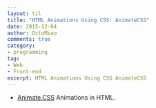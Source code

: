 ```yaml
---
layout: til
title: "HTML Animations Using CSS: AnimateCSS"
date: 2015-12-04
author: OctoMiao
comments: true
category:
- programming
tag:
- Web
- Front-end
excerpt: HTML Animations Using CSS AnimateCSS
---
```



* [Animate.CSS](https://github.com/daneden/animate.css) Animations in HTML.
